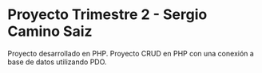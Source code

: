 # Proyecto Trimestre 2 - Sergio Camino Saiz
Proyecto desarrollado en PHP.
Proyecto CRUD en PHP con una conexión a base de datos utilizando PDO.
